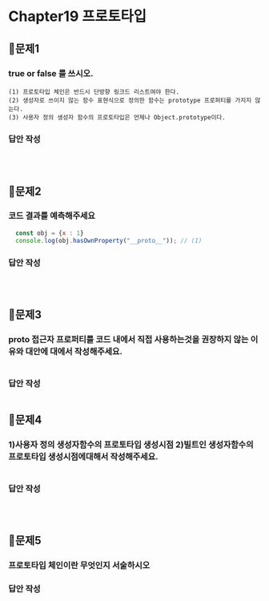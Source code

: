 # Chapter19 프로토타입
## 📌문제1
### true or false 를 쓰시오. 
```
(1) 프로토타입 체인은 반드시 단방향 링크드 리스트여야 한다. 
(2) 생성자로 쓰이지 않는 함수 표현식으로 정의한 함수는 prototype 프로퍼티를 가지지 않는다.
(3) 사용자 정의 생성자 함수의 프로토타입은 언제나 Object.prototype이다.

```
### 답안 작성
```
```

<br>

## 📌문제2
### 코드 결과를 예측해주세요 
```js
  const obj = {x : 1}
  console.log(obj.hasOwnProperty("__proto__")); // (1) 
```
### 답안 작성
```
```

<br>

## 📌문제3
### __proto__ 접근자 프로퍼티를 코드 내에서 직접 사용하는것을 권장하지 않는 이유와 대안에 대에서 작성해주세요. 
```
```
### 답안 작성
```
```


## 📌문제4
### 1)사용자 정의 생성자함수의 프로토타입 생성시점 2)빌트인 생성자함수의 프로토타입 생성시점에대해서 작성해주세요.
```
```
### 답안 작성
```
```

<br>

## 📌문제5
### 프로토타입 체인이란 무엇인지 서술하시오

### 답안 작성
```
```

<br>
